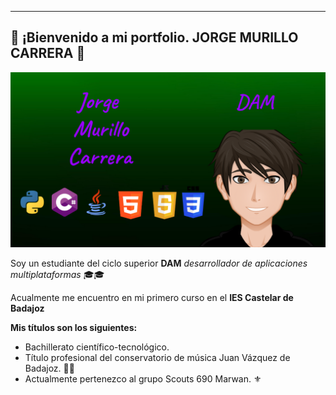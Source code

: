 ---
## 👾 ¡Bienvenido a mi portfolio.  JORGE MURILLO CARRERA  👾

![Imagen Principal](https://github.com/jorgemuri/jorgemuri/blob/main/.img/ImgPortfolio.png?raw=true)

Soy un estudiante del ciclo superior **DAM** *desarrollador de aplicaciones multiplataformas* 🎓🎓

Acualmente me encuentro en mi primero curso en el **IES Castelar de Badajoz**

**Mis títulos son los siguientes:**

* Bachillerato científico-tecnológico.
* Título profesional del conservatorio de música Juan Vázquez de Badajoz. 🎹🎶
* Actualmente pertenezco al grupo Scouts 690 Marwan. ⚜️
